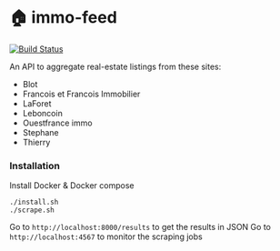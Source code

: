 # 🏠 immo-feed

[![Build Status](https://travis-ci.org/tamarasaurus/immo-feed.svg?branch=master)](https://travis-ci.org/tamarasaurus/immo-feed)

An API to aggregate real-estate listings from these sites:

- Blot
- Francois et Francois Immobilier
- LaForet
- Leboncoin
- Ouestfrance immo
- Stephane
- Thierry

### Installation

Install Docker & Docker compose

```
./install.sh
./scrape.sh
```

Go to `http://localhost:8000/results` to get the results in JSON
Go to `http://localhost:4567` to monitor the scraping jobs
